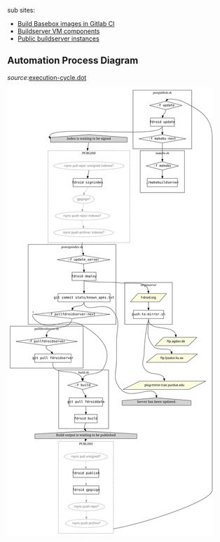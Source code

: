 sub sites:
* [Build Basebox images in Gitlab CI](Buildserver/Build-Basebox-images-in-Gitlab-CI)
* [Buildserver VM components](Buildserver/Buildserver-VM-components)
* [Public buildserver instances](Buildserver/Public-buildserver-instances)

## Automation Process Diagram

_source_:[execution-cycle.dot](uploads/74a0ecf6135d1528e82b869cc86448f7/execution-cycle.dot)

![execution-cycle.svg](uploads/eef08e44defbb014e05371251e29937f/execution-cycle.svg)
